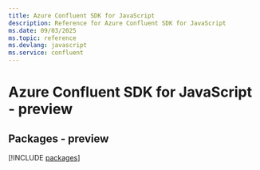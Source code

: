 ```yaml
---
title: Azure Confluent SDK for JavaScript
description: Reference for Azure Confluent SDK for JavaScript
ms.date: 09/03/2025
ms.topic: reference
ms.devlang: javascript
ms.service: confluent
---
```

# Azure Confluent SDK for JavaScript - preview
## Packages - preview
[!INCLUDE [packages](confluent-index.md)]